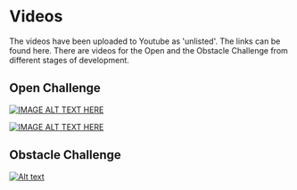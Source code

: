# Videos
The videos have been uploaded to Youtube as 'unlisted'. The links can be found here. There are videos for the Open and the Obstacle Challenge from different stages of development. 

## Open Challenge


[![IMAGE ALT TEXT HERE](https://img.youtube.com/vi/Sg48LilvS4c/0.jpg)](https://www.youtube.com/watch?v=Sg48LilvS4c)



[![IMAGE ALT TEXT HERE](https://img.youtube.com/vi/o5D0FZzCUnQ/0.jpg)](https://www.youtube.com/watch?v=o5D0FZzCUnQ)

## Obstacle Challenge

[![Alt text](https://img.youtube.com/vi/qHP3XNPUiOw/0.jpg)](https://www.youtube.com/watch?v=qHP3XNPUiOw)

